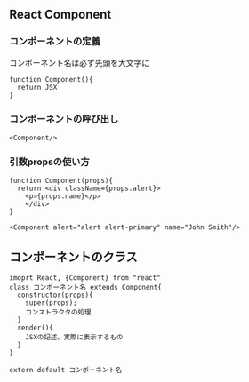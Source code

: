 ## React Component

### コンポーネントの定義
コンポーネント名は必ず先頭を大文字に
```
function Component(){
  return JSX
}
```

### コンポーネントの呼び出し
```<Component/>```

### 引数propsの使い方
```
function Component(props){
  return <div className={props.alert}>
    <p>{props.name}</p>
    </div>
}

<Component alert="alert alert-primary" name="John Smith"/>
```

## コンポーネントのクラス
```
imoprt React, {Component} from "react"
class コンポーネント名 extends Component{
  constructor(props){
    super(props);
    コンストラクタの処理
  }
  render(){
    JSXの記述、実際に表示するもの
  }
}

extern default コンポーネント名
```

